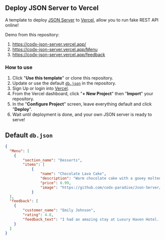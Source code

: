 ## Deploy JSON Server to Vercel

A template to deploy [JSON Server](https://github.com/typicode/json-server) to [Vercel](https://vercel.com), allow you to run fake REST API online!

Demo from this repository: 

1. https://codx-json-server.vercel.app/
2. https://codx-json-server.vercel.app/Menu
3. https://codx-json-server.vercel.app/feedback

### How to use

1. Click "**Use this template**" or clone this repository.
2. Update or use the default [`db.json`](./db.json) in the repository.
3. Sign Up or login into [Vercel](https://vercel.com).
4. From the Vercel dashboard, click "**+ New Project**" then "**Import**" your repository.
5. In the "**Configure Project**" screen, leave everything default and click "**Deploy**".
6. Wait until deployment is done, and your own JSON server is ready to serve!

## Default `db.json`

```json
{
  "Menu": [
    {
        "section_name": "Desserts",
        "items": [
            {
                "name": "Chocolate Lava Cake",
                "description": "Warm chocolate cake with a gooey molten center, served with vanilla ice cream.",
                "price": 6.99,
                "image": "https://github.com/codx-paradise/Json-Server/blob/main/Images/breakfast1.png"
            }
  ],
  "feedback": [
    {
        "customer_name": "Emily Johnson",
        "rating": 4.8,
        "feedback_text": "I had an amazing stay at Luxury Haven Hotel. The staff was incredibly welcoming, and the room was spacious"
    }
  ]
}
```

